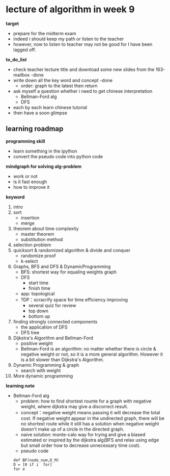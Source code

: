 # lecture of algorithm in week 9

**target**

- prepare for the midterm exam
- indeed i should keep my path or listen to the teacher
- however, now to listen to teacher may not be good for I have been lagged off.

**to_do_list**

- check teacher lecture title and download some new slides from the 163-mailbox -done
- write down all the key word and concept -done
    + order: graph to the latest then return
- ask myself a question whether i need to get chinese interpretation
    + Bellman-Ford alg
    + DFS
- each by each learn chinese tutorial
- then have a soon glimpse

## learning roadmap

**programming skill**

- learn something in the ipython
- convert the pseudo code into python code

**mindgraph for solving alg-problem**
- work or not
- is it fast enough
- how to improve it

**keyword**

1. intro
2. sort
    - insertion
    - merge
3. theorem about time complexity
    - master theorem
    - substitution method
4. selection problem
5. quicksort & randomized algorithm & divide and conquer
    - randomize proof
    - k-select
6. Graphs, BFS and DFS & DynamicProgramming
    - BFS: shortest way for equaling weights graph
    - DFS
        + start time
        + finish time
    - app: topological
    - ?DP：scracrify space for time efficiency improving
        + several quiz for review
        + top down
        + bottom up
7. finding strongly connected components
    - the application of DFS 
    - DFS tree
8. Dijkstra's Algorithm and Bellman-Ford
    - positive weight
    - Bellman-Ford is an algorithm: no matter whether there is circle & negative weight or not, so it is a more general algorithm. However it is a bit slower than Dijkstra's Algorithm.
9. Dynamic Programming & graph
    - search with weight
10. More dynamic programming

**learning note**

- Bellman-Ford alg
    + problem: how to find shortest rounte for a graph with negative weight, where dijkstra may give a discorrect result.
    + concept：negative weight means passing it will decrease the total cost. If negative weight appear in the undirected graph, there will be no shortest route while it still has a solution when negative weight doesn't make up of a circle in the directed graph.
    + naive solution: monte-calo way for trying and give a biased estimated or inspired by the dijkstra alg(BFS and relax using edge but small order how to decrease unnecessary time cost).
    + pseudo code
    ```
    def BF(node_num,D_M)
    D = [0 if i  for]
    for e
    ```
    